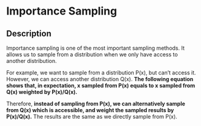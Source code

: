# Importance Sampling

## Description

Importance sampling is one of the most important sampling methods. It allows us to sample from a distribution when we only have access to another distribution.

For example, we want to sample from a distribution P(x), but can’t access it. However, we can access another distribution Q(x). **The following equation shows that, in expectation, x sampled from P(x) equals to x sampled from Q(x) weighted by P(x)/Q(x).**

Therefore, **instead of sampling from P(x), we can alternatively sample from Q(x) which is accessible, and weight the sampled results by P(x)/Q(x).** The results are the same as we directly sample from P(x).
